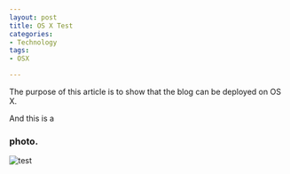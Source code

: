```yaml
---
layout: post
title: OS X Test
categories:
- Technology
tags:
- OSX

---
```

The purpose of this article is to show that the blog can be deployed on OS X.

 <!--more-->

And this is a
### photo.

![test][image-1]

[image-1]:	http://ww2.sinaimg.cn/mw690/88d7095ejw1er4fuyiv77j20fu0c0q5l.jpg